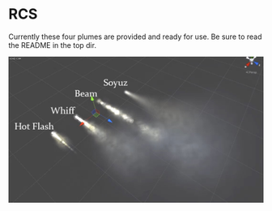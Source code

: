 # RCS
Currently these four plumes are provided and ready for use. Be sure to read the README in the top dir.

![Four Plumes](https://github.com/JadeOfMaar/PlumeParty/blob/master/RCS/Four%20Plumes%20(RCS).jpg)
